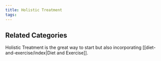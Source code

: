 ```yaml
---
title: Holistic Treatment
tags:
---
```

## Related Categories
Holistic Treatment is the great way to start but also incorporating  [[diet-and-exercise/index|Diet and Exercise]]. 